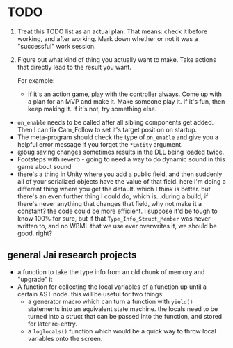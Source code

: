 # TODO

1. Treat this TODO list as an actual plan. That means: check it before working,
   and after working. Mark down whether or not it was a "successful" work
   session.
2. Figure out what kind of thing you actually want to make. Take actions that
   directly lead to the result you want.

   For example:

   - If it's an action game, play with the controller always. Come up with a
     plan for an MVP and make it. Make someone play it. if it's fun, then keep
     making it. If it's not, try something else.




- `on_enable` needs to be called after all sibling components get added. Then I
  can fix Cam_Follow to set it's target position on startup.
- The meta-program should check the type of `on_enable` and give you a helpful
  error message if you forget the `*Entity` argument.
- @bug saving changes sometimes results in the DLL being loaded twice.
- Footsteps with reverb - going to need a way to do dynamic sound in this game
  about sound
- there's a thing in Unity where you add a public field, and then suddenly all
  of your serialized objects have the value of that field. here i'm doing a
  different thing where you get the default. which I think is better. but
  there's an even further thing I could do, which is...during a build, if
  there's never anything that changes that field, why not make it a constant?
  the code could be more efficient. I suppose it'd be tough to know 100% for
  sure, but if that `Type_Info_Struct_Member` was never written to, and no WBML
  that we use ever overwrites it, we should be good. right?

## general Jai research projects

- a function to take the type info from an old chunk of memory and "upgrade" it
- A function for collecting the local variables of a function up until a
  certain AST node. this will be useful for two things:
    - a generator macro which can turn a function with `yield()` statements
      into an equivalent state machine. the locals need to be turned into a
      struct that can be passed into the function, and stored for later
      re-entry.
    - a `loglocals()` function which would be a quick way to throw local
      variables onto the screen.

